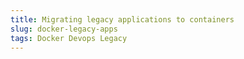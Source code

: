 ```yaml
---
title: Migrating legacy applications to containers
slug: docker-legacy-apps
tags: Docker Devops Legacy
---
```

